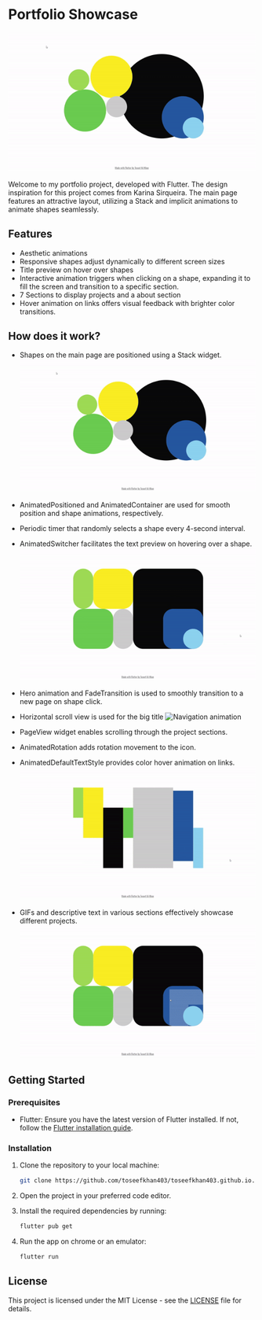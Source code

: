 # Portfolio Showcase

![Portfolio Showcase](assets/display/display1.gif)

Welcome to my portfolio project, developed with Flutter. The design inspiration for this project comes
from Karina Sirqueira. The main page features an attractive layout, utilizing a Stack and implicit
animations to animate shapes seamlessly.

## Features

- Aesthetic animations
- Responsive shapes adjust dynamically to different screen sizes
- Title preview on hover over shapes
- Interactive animation triggers when clicking on a shape, expanding it to fill the screen and
  transition to a specific section.
- 7 Sections to display projects and a about section
- Hover animation on links offers visual feedback with brighter color transitions.

## How does it work?

- Shapes on the main page are positioned using a Stack widget.
![Animated Shapes](assets/display/display1.gif)

- AnimatedPositioned and AnimatedContainer are used for smooth position and shape animations,
  respectively.
- Periodic timer that randomly selects a shape every 4-second interval.
- AnimatedSwitcher facilitates the text preview on hovering over a shape.
![Text preview on shape hover](assets/display/display2.gif)

- Hero animation and FadeTransition is used to smoothly transition to a new page on shape click.
- Horizontal scroll view is used for the big title
![Navigation animation](assets/display/display3.gif)

- PageView widget enables scrolling through the project sections.
- AnimatedRotation adds rotation movement to the icon.
- AnimatedDefaultTextStyle provides color hover animation on links.
![Hover animation on links](assets/display/display5.gif)

- GIFs and descriptive text in various sections effectively showcase different projects.
![Portfolio Showcase](assets/display/display4.gif)

## Getting Started

### Prerequisites

- Flutter: Ensure you have the latest version of Flutter installed. If not, follow
  the [Flutter installation guide](https://flutter.dev/docs/get-started/install).

### Installation

1. Clone the repository to your local machine:

   ```bash
   git clone https://github.com/toseefkhan403/toseefkhan403.github.io.git

2. Open the project in your preferred code editor.

3. Install the required dependencies by running:

    ```bash
   flutter pub get

4. Run the app on chrome or an emulator:

    ```bash
   flutter run

## License

This project is licensed under the MIT License - see the [LICENSE](LICENSE.md) file for details.
